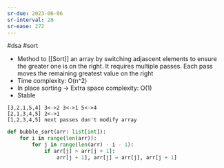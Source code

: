 ```yaml
---
sr-due: 2023-06-06
sr-interval: 28
sr-ease: 272
---
```


#dsa #sort

- Method to [[Sort]] an array by switching adjascent elements to ensure the greater
  one is on the right. It requires multiple passes.
  Each pass moves the remaining greatest value on the right
- Time complexity: O(n^2)
- In place sorting -> Extra space complexity: O(1)
- Stable

```
[3,2,1,5,4] 3<->2 3<->1 5<->4
[2,1,3,4,5] 2<->1
[1,2,3,4,5] next passes don't modify array
```

```python
def bubble_sort(arr: list[int]):
    for i in range(len(arr)):
        for j in range(len(arr) - i - 1):
            if arr[j] > arr[j + 1]:
                arr[j + 1], arr[j] = arr[j], arr[j + 1]
```
